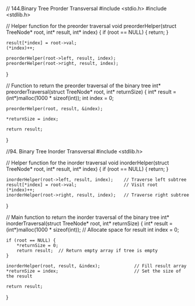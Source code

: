
// 144.Binary Tree Prorder Transversal
#include <stdio.h>
#include <stdlib.h>

// Helper function for the preorder traversal
void preorderHelper(struct TreeNode* root, int* result, int* index) {
    if (root == NULL) {
        return;
    }

    result[*index] = root->val;
    (*index)++;

    preorderHelper(root->left, result, index);
    preorderHelper(root->right, result, index);
}

// Function to return the preorder traversal of the binary tree
int* preorderTraversal(struct TreeNode* root, int* returnSize) {
    int* result = (int*)malloc(1000 * sizeof(int));
    int index = 0;

    preorderHelper(root, result, &index);

    *returnSize = index;

    return result;
}



//94. Binary Tree Inorder Transversal
#include <stdlib.h>

// Helper function for the inorder traversal
void inorderHelper(struct TreeNode* root, int* result, int* index) {
    if (root == NULL) {
        return;
    }

    inorderHelper(root->left, result, index);    // Traverse left subtree
    result[*index] = root->val;                  // Visit root
    (*index)++;
    inorderHelper(root->right, result, index);   // Traverse right subtree
}

// Main function to return the inorder traversal of the binary tree
int* inorderTraversal(struct TreeNode* root, int* returnSize) {
    int* result = (int*)malloc(1000 * sizeof(int));  // Allocate space for result
    int index = 0;

    if (root == NULL) {
        *returnSize = 0;
        return result;  // Return empty array if tree is empty
    }

    inorderHelper(root, result, &index);             // Fill result array
    *returnSize = index;                             // Set the size of the result

    return result;
}



